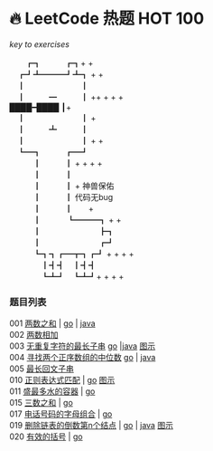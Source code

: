 # 🔥 LeetCode 热题 HOT 100

*key to exercises*

 　　┏┓　　　┏┓+ +<br>
 　┏┛┻━━━┛┻┓ + +<br>
 　┃　　　　　　　┃ 　<br>
 　┃　　　━　　　┃ ++ + + +<br>
  ████━████ ┃+<br>
 　┃　　　　　　　┃ +<br>
 　┃　　　┻　　　┃<br>
 　┃　　　　　　　┃ + +<br>
 　┗━┓　　　┏━┛<br>
 　　　┃　　　┃ + + + +<br>
 　　　┃　　　┃<br>
 　　　┃　　　┃ +  神兽保佑<br>
 　　　┃　　　┃    代码无bug　　<br>
 　　　┃　　　┃　　+　　　　　　　　　<br>
 　　　┃　 　　┗━━━┓ + +<br>
 　　　┃ 　　　　　　　┣┓<br>
 　　　┃ 　　　　　　　┏┛<br>
 　　　┗┓┓┏━┳┓┏┛ + + + +<br>
　　　　┃┫┫　┃┫┫<br>
　　　　┗┻┛　┗┻┛+ + + +<br>

### 题目列表
001 [两数之和](https://leetcode.cn/problems/two-sum/?favorite=2cktkvj) | [go](https://github.com/95Weihe/leetcode/blob/main/go/001.go) | [java](https://github.com/95Weihe/leetcode/blob/main/java/key001.java)  
002 [两数相加](https://leetcode.cn/problems/add-two-numbers/?favorite=2cktkvj)  
003 [无重复字符的最长子串](https://leetcode.cn/problems/longest-substring-without-repeating-characters/?favorite=2cktkvj) [go](https://github.com/95Weihe/leetcode/blob/main/go/003.go) |[java](https://github.com/95Weihe/leetcode/blob/main/java/key003.java) [图示](https://github.com/95Weihe/leetcode/blob/main/java/image/key003.png)<br>
004 [寻找两个正序数组的中位数](https://leetcode.cn/problems/median-of-two-sorted-arrays/?favorite=2cktkvj) [go](https://github.com/95Weihe/leetcode/blob/main/go/004.go) | [java](https://github.com/95Weihe/leetcode/blob/main/java/key004.java)<br>
005 [最长回文子串](https://leetcode.cn/problems/longest-palindromic-substring/?favorite=2cktkvj)  
010 [正则表达式匹配](https://leetcode.cn/problems/regular-expression-matching/?favorite=2cktkvj) | [go](https://github.com/95Weihe/leetcode/blob/main/go/010.go) [图示](https://github.com/95Weihe/leetcode/blob/main/go/image/010.png)  
011 [盛最多水的容器](https://leetcode.cn/problems/container-with-most-water/?favorite=2cktkvj) | [go](https://github.com/95Weihe/leetcode/blob/main/go/011.go)  
015 [三数之和](https://leetcode.cn/problems/3sum/description/?favorite=2cktkvj) | [go](https://github.com/95Weihe/leetcode/blob/main/go/015.go)  
017 [电话号码的字母组合](https://leetcode.cn/problems/letter-combinations-of-a-phone-number/?favorite=2cktkvj) | [go](https://github.com/95Weihe/leetcode/blob/main/go/017.go)  
019 [删除链表的倒数第n个结点](https://leetcode.cn/problems/remove-nth-node-from-end-of-list/?favorite=2cktkvj) | [go](https://github.com/95Weihe/leetcode/blob/main/go/019.go) | [java](https://github.com/95Weihe/leetcode/blob/main/java/key019.java) [图示](https://github.com/95Weihe/leetcode/blob/main/java/image/key019.png)<br>
020 [有效的括号](https://leetcode.cn/problems/valid-parentheses/?favorite=2cktkvj) | [go](https://github.com/95Weihe/leetcode/blob/main/go/020.go)
